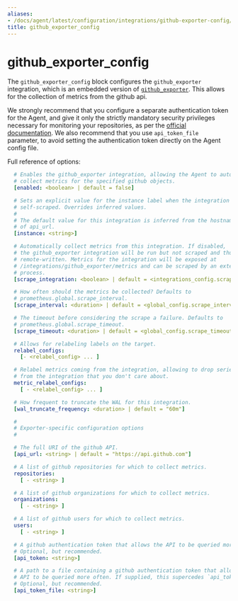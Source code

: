 ```yaml
---
aliases:
- /docs/agent/latest/configuration/integrations/github-exporter-config/
title: github_exporter_config
---
```


# github_exporter_config

The `github_exporter_config` block configures the `github_exporter` integration,
which is an embedded version of
[`github_exporter`](https://github.com/infinityworks/github-exporter). This allows for the collection of metrics from the github api.

We strongly recommend that you configure a separate authentication token for the Agent, and give it only the strictly mandatory
security privileges necessary for monitoring your repositories, as per the [official documentation](https://docs.github.com/en/rest/reference/permissions-required-for-github-apps).
We also recommend that you use `api_token_file` parameter, to avoid setting the authentication token directly on the Agent config file.

Full reference of options:

```yaml
  # Enables the github_exporter integration, allowing the Agent to automatically
  # collect metrics for the specified github objects.
  [enabled: <boolean> | default = false]

  # Sets an explicit value for the instance label when the integration is
  # self-scraped. Overrides inferred values.
  #
  # The default value for this integration is inferred from the hostname portion
  # of api_url.
  [instance: <string>]

  # Automatically collect metrics from this integration. If disabled,
  # the github_exporter integration will be run but not scraped and thus not
  # remote-written. Metrics for the integration will be exposed at
  # /integrations/github_exporter/metrics and can be scraped by an external
  # process.
  [scrape_integration: <boolean> | default = <integrations_config.scrape_integrations>]

  # How often should the metrics be collected? Defaults to
  # prometheus.global.scrape_interval.
  [scrape_interval: <duration> | default = <global_config.scrape_interval>]

  # The timeout before considering the scrape a failure. Defaults to
  # prometheus.global.scrape_timeout.
  [scrape_timeout: <duration> | default = <global_config.scrape_timeout>]

  # Allows for relabeling labels on the target.
  relabel_configs:
    [- <relabel_config> ... ]

  # Relabel metrics coming from the integration, allowing to drop series
  # from the integration that you don't care about.
  metric_relabel_configs:
    [ - <relabel_config> ... ]

  # How frequent to truncate the WAL for this integration.
  [wal_truncate_frequency: <duration> | default = "60m"]

  #
  # Exporter-specific configuration options
  #

  # The full URI of the github API.
  [api_url: <string> | default = "https://api.github.com"]

  # A list of github repositories for which to collect metrics.
  repositories:
    [ - <string> ]

  # A list of github organizations for which to collect metrics.
  organizations:
    [ - <string> ]

  # A list of github users for which to collect metrics.
  users:
    [ - <string> ]

  # A github authentication token that allows the API to be queried more often.
  # Optional, but recommended.
  [api_token: <string>]

  # A path to a file containing a github authentication token that allows the
  # API to be queried more often. If supplied, this supercedes `api_token`
  # Optional, but recommended.
  [api_token_file: <string>]
```
